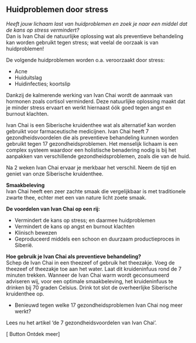 ## Huidproblemen door stress 

_Heeft jouw lichaam last van huidproblemen en zoek je naar een middel dat de kans op stress vermindert?_ <br>
Dan is Ivan Chai de natuurlijke oplossing wat als preventieve behandeling kan worden gebruikt tegen stress; wat veelal de oorzaak is van huidproblemen! 

De volgende huidproblemen worden o.a. veroorzaakt door stress: <br>
* Acne 
* Huiduitslag
* Huidinfecties; koortslip 

Dankzij de kalmerende werking van Ivan Chai wordt de aanmaak van hormonen zoals cortisol verminderd. Deze natuurlijke oplossing maakt dat je minder stress ervaart en werkt hiernaast óók goed tegen angst en burnout klachten. 

Ivan Chai is een Siberische kruidenthee wat als alternatief kan worden gebruikt voor farmaceutische medicijnen. Ivan Chai heeft 7 gezondheidsvoordelen die als preventieve behandeling kunnen worden gebruikt tegen 17 gezondheidsproblemen. Het menselijk lichaam is een complex systeem waardoor een holistische benadering nodig is bij het aanpakken van verschillende gezondheidsproblemen, zoals die van de huid. 

Na 2 weken Ivan Chai ervaar je merkbaar het verschil. Neem de tijd en geniet van onze Siberische kruidenthee.

**Smaakbeleving** <br>
Ivan Chai heeft een zeer zachte smaak die vergelijkbaar is met traditionele zwarte thee, echter met een van nature licht zoete smaak.

**De voordelen van Ivan Chai op een rij:** <br>
* Vermindert de kans op stress; en daarmee huidproblemen
* Vermindert de kans op angst en burnout klachten 
* Klinisch bewezen 
* Geproduceerd middels een schoon en duurzaam productieproces in Siberië. 

**Hoe gebruik je Ivan Chai als preventieve behandeling?** <br>
Schep de Ivan Chai in een theezeef of gebruik het theezakje. Voeg de theezeef of theezakje toe aan het water. Laat dit kruideninfuus rond de 7 minuten trekken. Wanneer de Ivan Chai warm wordt geconsumeerd adviseren wij, voor een optimale smaakbeleving, het kruideninfuus te drinken bij 70 graden Celsius. Drink tot slot de overheerlijke Siberische kruidenthee op. 


* Benieuwd tegen welke 17 gezondheidsproblemen Ivan Chai nog meer werkt? 

Lees nu het artikel ‘de 7 gezondheidsvoordelen van Ivan Chai’.

[ Button Ontdek meer] 




